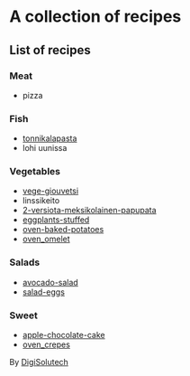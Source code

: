 # A collection of recipes
<!-- This line will not be displayed in the rendered Markdown 
## Prompt Claude
Create separate infographics for these recipes:
List the amount of ingredients and shortly the iCnstructions on how to make it.
Use English language. Also add a chart with estimated breakdown of nutritional data based on the ingredients used.
You can use the attached index.html as reference-->

## List of recipes
### Meat
- pizza
### Fish
- [tonnikalapasta](tonnikalapasta.html)
- lohi uunissa
### Vegetables
- [vege-giouvetsi](vege-giouvetsi.html)
- linssikeito
- [2-versiota-meksikolainen-papupata](2-versiota-meksikolainen-papupata.html)
- [eggplants-stuffed](eggplants-stuffed.html)
- [oven-baked-potatoes](oven-baked-potatoes.html)
- [oven_omelet](oven_omelet.html)
### Salads
- [avocado-salad](avocado-salad.html)
- [salad-eggs](salad-eggs.html)
### Sweet
- [apple-chocolate-cake](apple-chocolate-cake.html)
- [oven_crepes](oven_crepes.html)

By [DigiSolutech](https://digisolutech.netlify.app)






